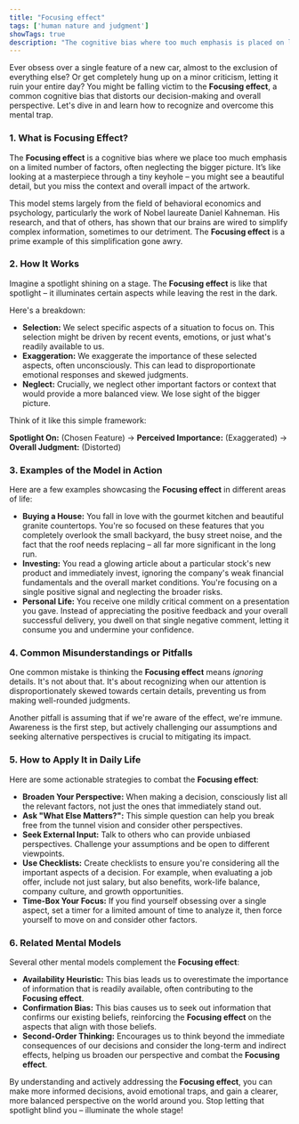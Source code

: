 ```yaml
---
title: "Focusing effect"
tags: ['human nature and judgment']
showTags: true
description: "The cognitive bias where too much emphasis is placed on limited factors that don't matter much within a larger system."
---
```



Ever obsess over a single feature of a new car, almost to the exclusion of everything else? Or get completely hung up on a minor criticism, letting it ruin your entire day? You might be falling victim to the **Focusing effect**, a common cognitive bias that distorts our decision-making and overall perspective. Let's dive in and learn how to recognize and overcome this mental trap.

### 1. What is Focusing Effect?

The **Focusing effect** is a cognitive bias where we place too much emphasis on a limited number of factors, often neglecting the bigger picture. It’s like looking at a masterpiece through a tiny keyhole – you might see a beautiful detail, but you miss the context and overall impact of the artwork.

This model stems largely from the field of behavioral economics and psychology, particularly the work of Nobel laureate Daniel Kahneman. His research, and that of others, has shown that our brains are wired to simplify complex information, sometimes to our detriment. The **Focusing effect** is a prime example of this simplification gone awry.

### 2. How It Works

Imagine a spotlight shining on a stage. The **Focusing effect** is like that spotlight – it illuminates certain aspects while leaving the rest in the dark.

Here's a breakdown:

*   **Selection:** We select specific aspects of a situation to focus on. This selection might be driven by recent events, emotions, or just what's readily available to us.
*   **Exaggeration:** We exaggerate the importance of these selected aspects, often unconsciously. This can lead to disproportionate emotional responses and skewed judgments.
*   **Neglect:** Crucially, we neglect other important factors or context that would provide a more balanced view. We lose sight of the bigger picture.

Think of it like this simple framework:

**Spotlight On:** (Chosen Feature) -> **Perceived Importance:** (Exaggerated) -> **Overall Judgment:** (Distorted)

### 3. Examples of the Model in Action

Here are a few examples showcasing the **Focusing effect** in different areas of life:

*   **Buying a House:** You fall in love with the gourmet kitchen and beautiful granite countertops. You're so focused on these features that you completely overlook the small backyard, the busy street noise, and the fact that the roof needs replacing – all far more significant in the long run.
*   **Investing:** You read a glowing article about a particular stock's new product and immediately invest, ignoring the company's weak financial fundamentals and the overall market conditions. You're focusing on a single positive signal and neglecting the broader risks.
*   **Personal Life:** You receive one mildly critical comment on a presentation you gave. Instead of appreciating the positive feedback and your overall successful delivery, you dwell on that single negative comment, letting it consume you and undermine your confidence.

### 4. Common Misunderstandings or Pitfalls

One common mistake is thinking the **Focusing effect** means *ignoring* details. It's not about that. It's about recognizing when our attention is disproportionately skewed towards certain details, preventing us from making well-rounded judgments.

Another pitfall is assuming that if we're aware of the effect, we're immune. Awareness is the first step, but actively challenging our assumptions and seeking alternative perspectives is crucial to mitigating its impact.

### 5. How to Apply It in Daily Life

Here are some actionable strategies to combat the **Focusing effect**:

*   **Broaden Your Perspective:** When making a decision, consciously list all the relevant factors, not just the ones that immediately stand out.
*   **Ask "What Else Matters?":** This simple question can help you break free from the tunnel vision and consider other perspectives.
*   **Seek External Input:** Talk to others who can provide unbiased perspectives. Challenge your assumptions and be open to different viewpoints.
*   **Use Checklists:** Create checklists to ensure you're considering all the important aspects of a decision. For example, when evaluating a job offer, include not just salary, but also benefits, work-life balance, company culture, and growth opportunities.
*   **Time-Box Your Focus:** If you find yourself obsessing over a single aspect, set a timer for a limited amount of time to analyze it, then force yourself to move on and consider other factors.

### 6. Related Mental Models

Several other mental models complement the **Focusing effect**:

*   **Availability Heuristic:** This bias leads us to overestimate the importance of information that is readily available, often contributing to the **Focusing effect**.
*   **Confirmation Bias:** This bias causes us to seek out information that confirms our existing beliefs, reinforcing the **Focusing effect** on the aspects that align with those beliefs.
*   **Second-Order Thinking:** Encourages us to think beyond the immediate consequences of our decisions and consider the long-term and indirect effects, helping us broaden our perspective and combat the **Focusing effect**.

By understanding and actively addressing the **Focusing effect**, you can make more informed decisions, avoid emotional traps, and gain a clearer, more balanced perspective on the world around you. Stop letting that spotlight blind you – illuminate the whole stage!

